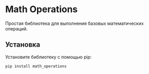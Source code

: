 # Math Operations

Простая библиотека для выполнения базовых математических операций.

## Установка

Установите библиотеку с помощью pip:

```bash
pip install math_operations